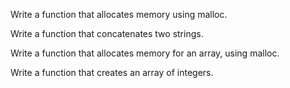 Write a function that allocates memory using malloc.

Write a function that concatenates two strings.

Write a function that allocates memory for an array, using malloc.

Write a function that creates an array of integers.
